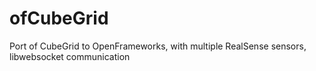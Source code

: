 # ofCubeGrid
Port of CubeGrid to OpenFrameworks, with multiple RealSense sensors, libwebsocket communication

